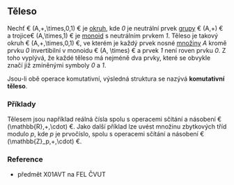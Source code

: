 ## Těleso

Nechť € (A,+,\times,0,1) € je [okruh](wiki/okruh), kde *0* je neutrální prvek [grupy](wiki/grupa) € (A,+) € a trojice€ (A,\times,1) € je [monoid](wiki/monoid) s neutrálním prvkem *1*. Těleso je takový okruh € (A,+,\times,0,1) €, ve kterém je každý prvek nosné [množiny](wiki/mnozina) *A* kromě prvku *0* invertibilní v monoidu € (A, \times) € a prvek *1* není roven prvku *0*. Z toho vyplývá, že každé těleso má nejméně dva prvky, které se obvykle značí již zmíněnými symboly *0* a *1*.

Jsou-li obě operace komutativní, výsledná struktura se nazývá **komutativní těleso**.

### Příklady

Tělesem jsou například reálná čísla spolu s operacemi sčítání a násobení € (\mathbb{R},+,\cdot) €. Jako další příklad lze uvést množinu zbytkových tříd modulo *p*, kde *p* je prvočíslo, spolu s operacemi sčítání a násobení € (\mathbb{Z}_p,+,\cdot) €.

### Reference

- předmět X01AVT na FEL ČVUT